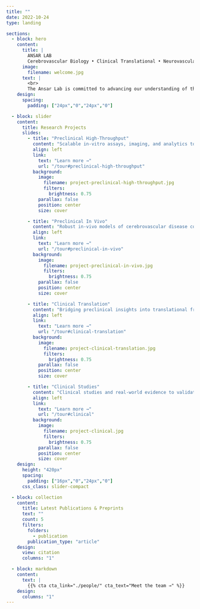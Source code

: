 ```yaml
---
title: ""
date: 2022-10-24
type: landing

sections:
  - block: hero
    content:
      title: |
        ANSAR LAB
        Cerebrovascular Biology • Clinical Translational • Neurovascular Disease
      image:
        filename: welcome.jpg
      text: |
        <br>
        The Ansar Lab is committed to advancing our understanding of the cerebrovasculature, integrating multifaceted molecular, cellular, and systems-level approaches. By fostering collaborations with international clinical and preclinical partners, we aim to bridge fundamental mechanistic discoveries with translational applications, ultimately driving innovation in diagnostics and therapeutics for cerebrovascular and neurological disorders.
    design:
      spacing:
        padding: ["24px","0","24px","0"]

  - block: slider
    content:
      title: Research Projects
      slides:
        - title: "Preclinical High-Throughput"
          content: "Scalable in-vitro assays, imaging, and analytics to accelerate discovery and screening"
          align: left
          link:
            text: "Learn more →"
            url: "/tour#preclinical-high-throughput"
          background:
            image:
              filename: project-preclinical-high-throughput.jpg
              filters:
                brightness: 0.75
            parallax: false
            position: center
            size: cover

        - title: "Preclinical In Vivo"
          content: "Robust in-vivo models of cerebrovascular disease compatible for in-depth mechanistic and functional queries"
          align: left
          link:
            text: "Learn more →"
            url: "/tour#preclinical-in-vivo"
          background:
            image:
              filename: project-preclinical-in-vivo.jpg
              filters:
                brightness: 0.75
            parallax: false
            position: center
            size: cover

        - title: "Clinical Translation"
          content: "Bridging preclinical insights into translational frameworks, biomarkers, prediction models, and trial-ready endpoints"
          align: left
          link:
            text: "Learn more →"
            url: "/tour#clinical-translation"
          background:
            image:
              filename: project-clinical-translation.jpg
              filters:
                brightness: 0.75
            parallax: false
            position: center
            size: cover

        - title: "Clinical Studies"
          content: "Clinical studies and real-world evidence to validate safety, effectiveness, and equity of interventions as well as identify future biomarkers for therapeutic intervention and monitoring"
          align: left
          link:
            text: "Learn more →"
            url: "/tour#clinical"
          background:
            image:
              filename: project-clinical.jpg
              filters:
                brightness: 0.75
            parallax: false
            position: center
            size: cover
    design:
      height: "420px"
      spacing:
        padding: ["16px","0","24px","0"]
      css_class: slider-compact

  - block: collection
    content:
      title: Latest Publications & Preprints
      text: ""
      count: 5
      filters:
        folders:
          - publication
        publication_type: "article"
    design:
      view: citation
      columns: "1"

  - block: markdown
    content:
      text: |
        {{% cta cta_link="./people/" cta_text="Meet the team →" %}}
    design:
      columns: "1"
---
```

